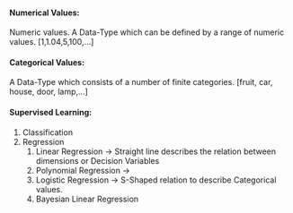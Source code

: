 #### Numerical Values:

Numeric values. A Data-Type which can be defined by a range of numeric values. [1,1.04,5,100,...]

#### Categorical Values:

A Data-Type which consists of a number of finite categories. [fruit, car, house, door, lamp,...]

#### Supervised Learning:

1. Classification
2. Regression
   1. Linear Regression -> Straight line describes the relation between dimensions or Decision Variables
   2. Polynomial Regression ->
   3. Logistic Regression -> S-Shaped relation to describe Categorical values.
   4. Bayesian Linear Regression
